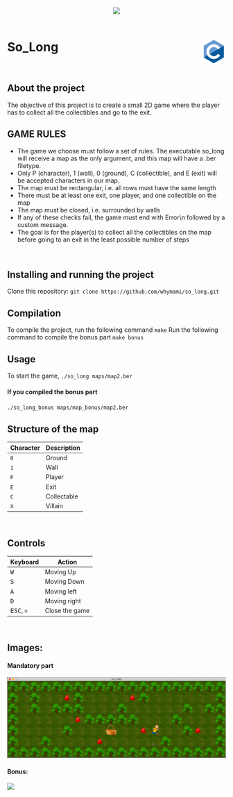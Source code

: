 <div align="center"><img src="./img/baslık.png" /></div>
<br>

# So_Long <img src="https://github.com/devicons/devicon/blob/master/icons/c/c-original.svg" width="55" height="55" align="right"/>
<br>

## About the project
The objective of this project is to create a small 2D game where the player has to collect all the collectibles and go to the exit.
<br>

## GAME RULES
<ul>
  <li>The game we choose must follow a set of rules. The executable so_long will receive a map as the only argument, and this map will have a .ber filetype.</li>
  <li>Only P (character), 1 (wall), 0 (ground), C (collectible), and E (exit) will be accepted characters in our map.</li>
  <li>The map must be rectangular, i.e. all rows must have the same length</li>
  <li>There must be at least one exit, one player, and one collectible on the map</li>
  <li>The map must be closed, i.e. surrounded by walls</li>
  <li>If any of these checks fail, the game must end with Error\n followed by a custom message.</li>
  <li>The goal is for the player(s) to collect all the collectibles on the map before going to an exit in the least possible number of steps</li>
</ul>
<br>

## Installing and running the project
Clone this repository:
  `git clone https://github.com/whymami/so_long.git`
<br>

## Compilation
To compile the project, run the following command
  `make`
Run the following command to compile the bonus part
  `make bonus`
<br>

## Usage
  To start the game, `./so_long maps/map2.ber`
#### If you compiled the bonus part
  `./so_long_bonus maps/map_bonus/map2.ber`
<br>

## Structure of the map
| Character | Description|
|--|--|
| `0` | Ground |
| `1` | Wall |
| `P` | Player |
| `E` | Exit |
| `C` | Collectable |
| `X` | Villain |
<br>

## Controls

| Keyboard | Action |
|---|---|
| <kbd>W</kbd>| Moving Up |
| <kbd>S</kbd>| Moving Down |
| <kbd>A</kbd>| Moving left |
| <kbd>D</kbd>| Moving right |
| <kbd>ESC</kbd>, `⎋`| Close the game |
<br>

## Images:
#### Mandatory part
<img src="./img/so_long.gif"/>
<br>

#### Bonus:
<img src="./img/bonus_video.gif"/>
